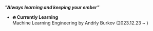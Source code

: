 ***"Always learning and keeping your ember"***

- **🔥 Currently Learning**\
  Machine Learning Engineering by Andrly Burkov (2023.12.23 ~ )
